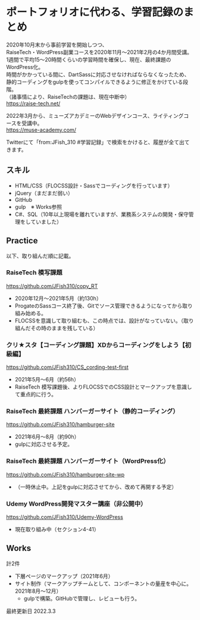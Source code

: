# ポートフォリオに代わる、学習記録のまとめ
2020年10月末から事前学習を開始しつつ、  
RaiseTech・WordPress副業コースを2020年11月～2021年2月の4か月間受講。  
1週間で平均15～20時間くらいの学習時間を確保し、現在、最終課題のWordPress化。  
時間がかかっている間に、DartSassに対応させなければならなくなったため、  
静的コーディングをgulpを使ってコンパイルできるように修正をかけている段階。  
（諸事情により、RaiseTechの課題は、現在中断中）  
https://raise-tech.net/

2022年3月から、ミューズアカデミーのWebデザインコース、ライティングコースを受講中。  
https://muse-academy.com/

Twitterにて「from:JFish_310 #学習記録」で検索をかけると、履歴が全て出てきます。  


## スキル
- HTML/CSS（FLOCSS設計・Sassでコーディングを行っています）
- jQuery（まだまだ弱い）
- GitHub
- gulp　※ Works参照
- C#、SQL（10年以上現場を離れていますが、業務系システムの開発・保守管理をしていました）  


## Practice
以下、取り組んだ順に記載。

### RaiseTech 模写課題
https://github.com/JFish310/copy_RT
- 2020年12月～2021年5月（約130h）
- ProgateのSassコース終了後、Gitでソース管理できるようになってから取り組み始める。
- FLOCSSを意識して取り組むも、この時点では、設計がなっていない。（取り組んだその時のままを残している）

### クリ★スタ【コーディング課題】XDからコーディングをしよう【初級編】
https://github.com/JFish310/CS_cording-test-first
- 2021年5月～6月（約56h）
- RaiseTech 模写課題後、よりFLOCSSでのCSS設計とマークアップを意識して重点的に行う。

### RaiseTech 最終課題 ハンバーガーサイト（静的コーディング）
https://github.com/JFish310/hamburger-site
- 2021年6月～8月（約90h）
- gulpに対応させる予定。

### RaiseTech 最終課題 ハンバーガーサイト（WordPress化）
https://github.com/JFish310/hamburger-site-wp
- （一時休止中。上記をgulpに対応させてから、改めて再開する予定）

### Udemy WordPress開発マスター講座（非公開中）
https://github.com/JFish310/Udemy-WordPress
- 現在取り組み中（セクション4-41）


## Works
計2件
- 下層ページのマークアップ（2021年6月）
- サイト制作（マークアップチームとして、コンポーネントの量産を中心に。2021年8月～12月）
    - gulpで構築。GitHubで管理し、レビューも行う。


最終更新日 2022.3.3
